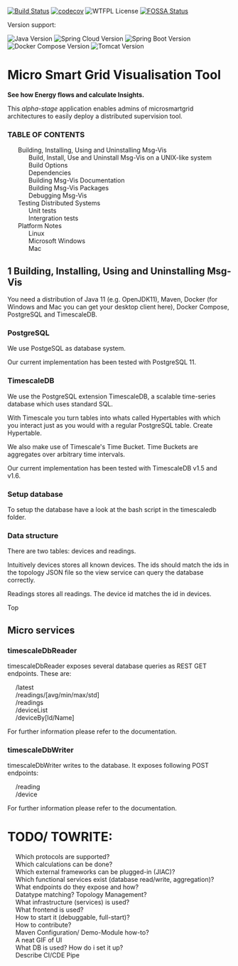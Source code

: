 [![Build Status](https://travis-ci.com/jblossey/microsmartgrid.svg?token=CKXxArV3KpMci1D3TZaC&branch=master)](https://travis-ci.com/jblossey/microsmartgrid)
[![codecov](https://codecov.io/gh/jblossey/microsmartgrid/branch/master/graph/badge.svg?token=Xgpc4DxbYR)](https://codecov.io/gh/jblossey/microsmartgrid)
![WTFPL License](https://img.shields.io/badge/License-WTFPL-green "This work is licensed under the WTFPL")
[![FOSSA Status](https://app.fossa.com/api/projects/git%2Bgithub.com%2Fjblossey%2Fmicrosmartgrid.svg?type=shield)](https://app.fossa.com/projects/git%2Bgithub.com%2Fjblossey%2Fmicrosmartgrid?ref=badge_shield)

Version support:

![Java Version](https://img.shields.io/badge/Java%20Version-11-blue)
![Spring Cloud Version](https://img.shields.io/badge/Spring%20Cloud%20Version-Hoxton.SR1-blue)
![Spring Boot Version](https://img.shields.io/badge/Spring%20Boot%20Version-2.2.2.RELEASE-blue)
![Docker Compose Version](https://img.shields.io/badge/Docker%20Compose%20Version-2.4-blue)
![Tomcat Version](https://img.shields.io/badge/Tomcat%20Version-8-blue)


# Micro Smart Grid Visualisation Tool

__See how Energy flows and calculate Insights.__

This *alpha-stage* application enables admins of microsmartgrid architectures to easily deploy a distributed supervision tool.

<div id="TOC">

### TABLE OF CONTENTS

1. [Building, Installing, Using and Uninstalling Msg-Vis](#1)
    1. [Build, Install, Use and Uninstall Msg-Vis on a UNIX-like system](#2-1)
    2. [Build Options](#2-1)
    3. [Dependencies](#2-2)
    4. [Building Msg-Vis Documentation](#2-3)
    5. [Building Msg-Vis Packages](#2-4)
    6. [Debugging Msg-Vis](#2-5)
2. [Testing Distributed Systems](#3)
    1. [Unit tests](#3-1)
    2. [Intergration tests](#3-2)
3. [Platform Notes](#4)
    1. [Linux](#4-1)
    2. [Microsoft Windows](#4-2)
    3. [Mac](#4-3)

<div id="1">

## 1 Building, Installing, Using and Uninstalling Msg-Vis

You need a distribution of Java 11 (e.g. OpenJDK11), [Maven](https://maven.apache.org/), Docker (for Windows and Mac you can get your desktop client [here](https://www.docker.com/products/docker-desktop)), [Docker Compose](https://docs.docker.com/compose/install/), PostgreSQL and TimescaleDB.

### PostgreSQL

We use PostgeSQL as database system.

Our current implementation has been tested with [PostgreSQL 11](https://www.postgresql.org/docs/11/index.html).

### TimescaleDB

We use the PostgreSQL extension [TimescaleDB](https://www.timescale.com/), a scalable time-series database which uses standard SQL.

With Timescale you turn tables into whats called [Hypertables](https://docs.timescale.com/latest/introduction/architecture) with which you interact just as you would with a regular PostgreSQL table. [Create Hypertable](https://docs.timescale.com/latest/api#create_hypertable).

We also make use of Timescale's [Time Bucket](https://docs.timescale.com/latest/api#time_bucket). Time Buckets are aggregates over arbitrary time intervals.

Our current implementation has been tested with TimescaleDB [v1.5](https://docs.timescale.com/v1.5/main) and [v1.6](https://docs.timescale.com/v1.6/main).

### Setup database

To setup the database have a look at the bash script in the timescaledb folder.

### Data structure

There are two tables: devices and readings.

Intuitively devices stores all known devices. The ids should match the ids in the topology JSON file so the view service can query the database correctly.

Readings stores all readings. The device id matches the id in devices.

[Top](#TOC)

## Micro services

### timescaleDbReader

timescaleDbReader exposes several database queries as REST GET endpoints. These are:

- /latest
- /readings/[avg/min/max/std]
- /readings
- /deviceList
- /deviceBy[Id/Name]

For further information please refer to the documentation.

### timescaleDbWriter

timescaleDbWriter writes to the database. It exposes following POST endpoints:

- /reading
- /device

For further information please refer to the documentation.

# TODO/ TOWRITE:
- Which protocols are supported?
- Which calculations can be done?
- Which external frameworks can be plugged-in (JIAC)?
- Which functional services exist (database read/write, aggregation)?
- What endpoints do they expose and how?
- Datatype matching? Topology Management?
- What infrastructure (services) is used?
- What frontend is used?
- How to start it (debuggable, full-start)?
- How to contribute?
- Maven Configuration/ Demo-Module how-to?
- A neat GIF of UI
- What DB is used? How do i set it up?
- Describe CI/CDE Pipe


